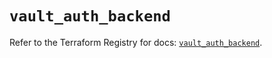 # `vault_auth_backend`

Refer to the Terraform Registry for docs: [`vault_auth_backend`](https://registry.terraform.io/providers/hashicorp/vault/4.6.0/docs/resources/auth_backend).
